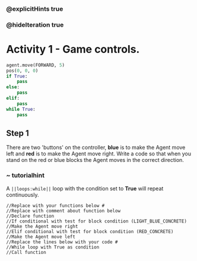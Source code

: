 ### @explicitHints true
### @hideIteration true 
# Activity 1 - Game controls.  

```python
agent.move(FORWARD, 5)
pos(0, 0, 0)
if True: 
    pass
else: 
    pass
elif:
    pass
while True:
    pass
```

## Step 1
There are two 'buttons' on the controller, **blue** is to make the Agent move left and **red** is to make the Agent move right. Write a code 
so that when you stand on the red or blue blocks the Agent moves in the correct direction.  

### ~ tutorialhint
A `||loops:while||` loop with the condition set to **True** will repeat continuously. 

```template
//Replace with your functions below #
//Replace with comment about function below      
//Declare function                                
//If conditional with test for block condition (LIGHT_BLUE_CONCRETE)
//Make the Agent move right
//Elif conditional with test for block condition (RED_CONCRETE)
//Make the Agent move left
//Replace the lines below with your code #    
//While loop with True as condition 
//Call function                      
```
